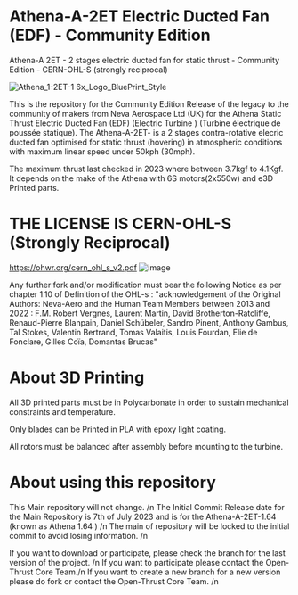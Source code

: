 # Athena-A-2ET Electric Ducted Fan (EDF) -  Community Edition
Athena-A 2ET - 2 stages electric ducted fan for static thrust - Community Edition - CERN-OHL-S (strongly reciprocal)

![Athena_1-2ET-1 6x_Logo_BluePrint_Style](https://github.com/Community-Open-Thrust/Athena-A-2ET-1.64_Community/assets/24481026/f25e8278-5804-45ce-82c8-9657bbe37e58)

This is the repository for the Community Edition Release of the legacy to the community of makers from Neva Aerospace Ltd (UK) for the Athena Static Thrust Electric Ducted Fan (EDF) (Electric Turbine ) (Turbine électrique de poussée statique).
The Athena-A-2ET- is a 2 stages contra-rotative elecric ducted fan optimised for static thrust (hovering) in atmospheric conditions with maximum linear speed under 50kph (30mph).

The maximum thrust last checked in 2023 where between 3.7kgf to 4.1Kgf. It depends on the make of the Athena with 6S motors(2x550w) and e3D Printed parts.


# THE LICENSE IS CERN-OHL-S (Strongly Reciprocal) 
https://ohwr.org/cern_ohl_s_v2.pdf
![image](https://github.com/Community-Open-Thrust/Athena-A-2ET-1.64_Community/assets/24481026/4efc25a4-d6e6-4a6f-b13d-405c61bc8796)

Any further fork and/or modification must bear the following Notice as per chapter 1.10 of Definition of the OHL-s :
"acknowledgement of the Original Authors: Neva-Aero and the Human Team Members between 2013 and 2022 : F.M. Robert Vergnes, Laurent Martin, David Brotherton-Ratcliffe, Renaud-Pierre Blanpain, Daniel Schübeler, Sandro Pinent, Anthony Gambus, Tal Stokes, Valentin Bertrand, Tomas Valaitis, Louis Fourdan, Elie de Fonclare, Gilles Coïa, Domantas Brucas"


# About 3D Printing
All 3D printed parts must be in Polycarbonate in order to sustain mechanical constraints and temperature.

Only blades can be Printed in PLA with epoxy light coating.

All rotors must be balanced after assembly before mounting to the turbine.

# About using this repository
This Main repository will not change. /n
The Initial Commit Release date for the Main Repository is 7th of July 2023 and is for the Athena-A-2ET-1.64 (known as Athena 1.64 ) /n
The main of repository will be locked to the initial commit to avoid losing information. /n

If you want to download or participate, please check the branch for the last version of the project. /n
If you want to participate please contact the Open-Thrust Core Team./n
If you want to create a new branch for a new version please do fork or contact the Open-Thrust Core Team. /n



